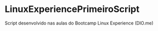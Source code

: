 # LinuxExperiencePrimeiroScript
Script desenvolvido nas aulas do Bootcamp Linux Experience (DIO.me)
